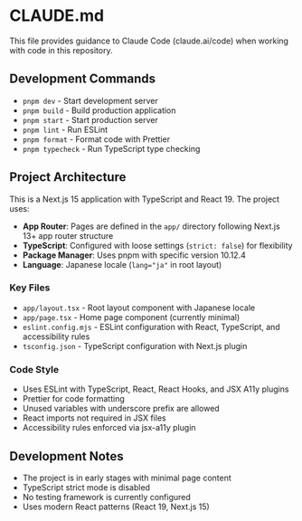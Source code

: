 # CLAUDE.md

This file provides guidance to Claude Code (claude.ai/code) when working with code in this repository.

## Development Commands

- `pnpm dev` - Start development server
- `pnpm build` - Build production application
- `pnpm start` - Start production server
- `pnpm lint` - Run ESLint
- `pnpm format` - Format code with Prettier
- `pnpm typecheck` - Run TypeScript type checking

## Project Architecture

This is a Next.js 15 application with TypeScript and React 19. The project uses:

- **App Router**: Pages are defined in the `app/` directory following Next.js 13+ app router structure
- **TypeScript**: Configured with loose settings (`strict: false`) for flexibility
- **Package Manager**: Uses pnpm with specific version 10.12.4
- **Language**: Japanese locale (`lang="ja"` in root layout)

### Key Files

- `app/layout.tsx` - Root layout component with Japanese locale
- `app/page.tsx` - Home page component (currently minimal)
- `eslint.config.mjs` - ESLint configuration with React, TypeScript, and accessibility rules
- `tsconfig.json` - TypeScript configuration with Next.js plugin

### Code Style

- Uses ESLint with TypeScript, React, React Hooks, and JSX A11y plugins
- Prettier for code formatting
- Unused variables with underscore prefix are allowed
- React imports not required in JSX files
- Accessibility rules enforced via jsx-a11y plugin

## Development Notes

- The project is in early stages with minimal page content
- TypeScript strict mode is disabled
- No testing framework is currently configured
- Uses modern React patterns (React 19, Next.js 15)